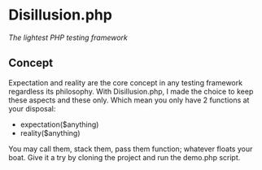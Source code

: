 # Disillusion.php

_The lightest PHP testing framework_

## Concept

Expectation and reality are the core concept in any testing framework regardless its philosophy. With Disillusion.php, I made the choice to keep these aspects and these only. Which mean you only have 2 functions at your disposal:

+ expectation($anything)
+ reality($anything)

You may call them, stack them, pass them function; whatever floats your boat. Give it a try by cloning the project and run the demo.php script.